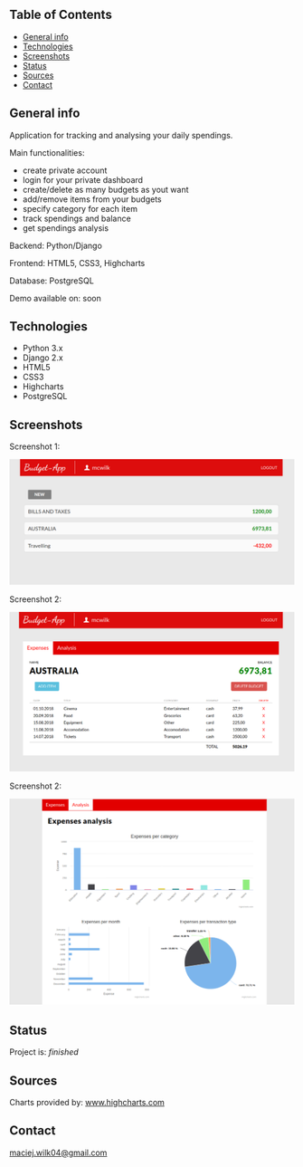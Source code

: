 ## Table of Contents
* [General info](#general-info)
* [Technologies](#technologies)
* [Screenshots](#screenshots)
* [Status](#status)
* [Sources](#sources)
* [Contact](#contact)

## General info
Application for tracking and analysing your daily spendings. 

Main functionalities:
- create private account
- login for your private dashboard
- create/delete as many budgets as yout want
- add/remove items from your budgets
- specify category for each item
- track spendings and balance
- get spendings analysis

Backend: Python/Django 

Frontend: HTML5, CSS3, Highcharts

Database: PostgreSQL

Demo available on: soon

## Technologies
* Python 3.x
* Django 2.x
* HTML5
* CSS3
* Highcharts
* PostgreSQL

## Screenshots

Screenshot 1:

![Screenshot1](./Screenshots/list.png)

Screenshot 2:

![Screenshot2](./Screenshots/dashboard.png)

Screenshot 2:

![Screenshot3](./Screenshots/analysis.png)

## Status
Project is: _finished_

## Sources
Charts provided by: www.highcharts.com

## Contact
maciej.wilk04@gmail.com
